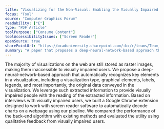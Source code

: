 ```yaml
---
title: "Visualizing for the Non‐Visual: Enabling the Visually Impaired to Use Visualization"
focus: "Tool"
source: "Computer Graphics Forum"
readability: ["E"]
type: "PDF Article"
toolPurpose: ["Consume Content"]
toolAccessibilityIssues: ["Screen Reader"]
openSource: true
sharePointUrl: "https://ocaduniversity.sharepoint.com/:b:/r/teams/Team_WeCount/Shared%20Documents/Resources%20and%20Tools/Literature%20(curated)/Visualizing%20for%20the%20Non-Visual.pdf?csf=1&web=1&e=0PEfIh"
summary: "A paper that proposes a deep‐neural‐network‐based approach that automatically recognizes key elements in a visualization, including visualization type, graphical elements, labels, legends, and the original data conveyed in the visualization.  "
---
```

The majority of visualizations on the web are still stored as raster images, making them inaccessible to visually impaired users.
We propose a deep-neural-network-based approach that automatically recognizes key elements in a visualization, including a
visualization type, graphical elements, labels, legends, and most importantly, the original data conveyed in the visualization. We
leverage such extracted information to provide visually impaired people with the reading of the extracted information. Based
on interviews with visually impaired users, we built a Google Chrome extension designed to work with screen reader software
to automatically decode charts on a webpage using our pipeline. We compared the performance of the back-end algorithm with
existing methods and evaluated the utility using qualitative feedback from visually impaired users.

